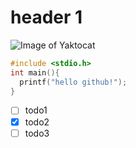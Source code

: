 # header 1
![Image of Yaktocat](https://octodex.github.com/images/yaktocat.png)

```c
#include <stdio.h>
int main(){
  printf("hello github!");
}
```

- [ ] todo1
- [x] todo2
- [ ] todo3
